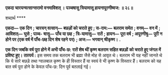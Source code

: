 **एकदा चारयन्वत्सान्सरामो वनमाविशत् ।** **पञ्चषासु त्रियामासु हायनापूरणीष्वज: ॥ २८॥** 

शब्दार्थ **** 

**एकदा—** **एक दिन** **; चारयन् वत्सान्—** **बछड़ों को चराते हुए** **; स-राम:—** **बलराम समेत** **; वनम्—** **वन में** **; आविशत्—** **घुसे** **; पञ्च-** **षासु—** **पाँच या छह** **; त्रि-यामासु—** **रातें** **; हायन—** **पूरा वर्ष** **; अपूरणीषु—** **पूरी न होने पर (एक वर्ष में पाँच-छह दिन शेष रहने** **पर)** **; अज:—** **भगवान् श्रीकृष्ण।** **.** 

**एक दिन जबकि वर्ष पूरा होने में अभी पाँच-छ: रातें शेष थीं कृष्ण बलराम सहित बछड़ों** **को चराते हुए जंगल में प्रविष्ट हुए।** **तात्पर्य :** इस समय तक बलराम भी ब्रह्मा जैसे मोह से आवृत थे। बलराम भी यह नहीं जानते थे कि ये सारे बछड़े तथा ग्वालबाल कृष्ण के ही विस्तार हैं या स्वयं वे भी कृष्ण के विस्तार हैं। बलराम को यह बात वर्ष पूरा होने के केवल पाँच-छ: दिन पूर्व बतलाई गई।  